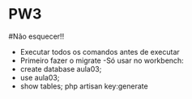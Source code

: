 # PW3
#Não esquecer!!
- Executar todos os comandos antes de executar
- Primeiro fazer o migrate
-Só usar no workbench:
- create database aula03;
- use aula03;
- show tables;
   php artisan key:generate
